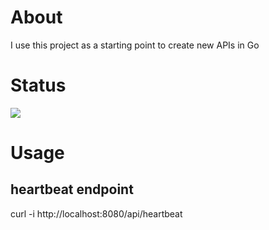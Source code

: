 # About
I use this project as a starting point to create new APIs in Go

# Status

<img src="https://travis-ci.com/apiglue/api-template-go.svg?branch=master">

# Usage

## heartbeat endpoint
curl -i http://localhost:8080/api/heartbeat


